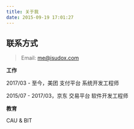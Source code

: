 ```yaml
---
title: 关于我
date: 2015-09-19 17:01:27
---
```


## 联系方式

> Email: [me@isudox.com](mailto:me@isudox.com)

**工作**

2017/03 - 至今，美团 支付平台 系统开发工程师

2015/07 - 2017/03，京东 交易平台 软件开发工程师

**教育**

CAU & BIT


